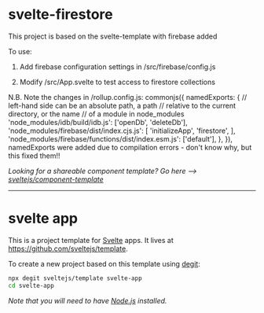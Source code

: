 # svelte-firestore

This project is based on the svelte-template with firebase added

To use:

1. Add firebase configuration settings in /src/firebase/config.js

2. Modify /src/App.svelte to test access to firestore collections

N.B. Note the changes in /rollup.config.js:
commonjs({
namedExports: {
// left-hand side can be an absolute path, a path
// relative to the current directory, or the name
// of a module in node_modules
'node_modules/idb/build/idb.js': ['openDb', 'deleteDb'],
'node_modules/firebase/dist/index.cjs.js': [
'initializeApp',
'firestore',
],
'node_modules/firebase/functions/dist/index.esm.js': ['default'],
},
}),
namedExports were added due to compilation errors - don't know why, but this fixed them!!

_Looking for a shareable component template? Go here --> [sveltejs/component-template](https://github.com/sveltejs/component-template)_

---

# svelte app

This is a project template for [Svelte](https://svelte.dev) apps. It lives at https://github.com/sveltejs/template.

To create a new project based on this template using [degit](https://github.com/Rich-Harris/degit):

```bash
npx degit sveltejs/template svelte-app
cd svelte-app
```

_Note that you will need to have [Node.js](https://nodejs.org) installed._
